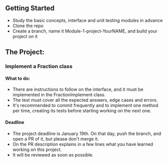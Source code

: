## Getting Started

- Study the basic concepts, interface and unit testing modules in advance
- Clone the repo
- Create a branch, name it Module-1-project-YourNAME, and build your project on it


## The Project:

### Implement a Fraction class

#### What to do:

- There are instructions to follow on the interface, and it must be implemented in the FractionImplement class.
- The test must cover all the expected answers, edge cases and errors.
- It's recommended to commit frequently and to implement one method per time, creating its tests before starting working on the next one.

#### Deadline

- The project deadline is January 19th. On that day, push the branch, and open a PR of it, but please don't merge it. 
- On the PR description explains in a few lines what you have learned working on this project. 
- It will be reviewed as soon as possible.




